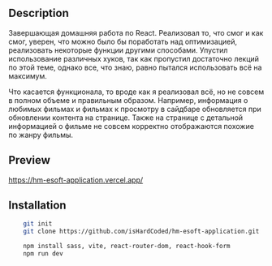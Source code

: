## Description

Завершающая домашняя работа по React. Реализовал то, что смог и как смог, уверен, что можно было бы поработать над оптимизацией, реализовать некоторые функции другими способами. Упустил использование различных хуков, так как пропустил достаточно лекций по этой теме, однако все, что знаю, равно пытался использовать всё на максимум.

Что касается функционала, то вроде как я реализовал всё, но не совсем в полном объеме и правильным образом. Например, информация о любимых фильмах и фильмах к просмотру в сайдбаре обновляется при обновлении контента на странице. Также на странице с детальной информацией о фильме не совсем корректно отображаются похожие по жанру фильмы.
## Preview

https://hm-esoft-application.vercel.app/

## Installation

```bash
    git init
    git clone https://github.com/isHardCoded/hm-esoft-application.git

    npm install sass, vite, react-router-dom, react-hook-form
    npm run dev


